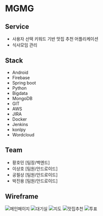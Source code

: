 # MGMG

## Service

- 사용자 선택 키워드 기반 맛집 추천 어플리케이션
- 식사모임 관리

## Stack

- Android
- Firebase
- Spring boot
- Python
- Bigdata
- MongoDB
- GIT
- AWS
- JIRA
- Docker
- Jenkins
- konlpy
- Wordcloud

## Team

- 황호민 [팀장/백엔드]
- 이상호 [팀원/안드로이드]
- 공필상 [팀원/안드로이드]
- 박진용 [팀원/안드로이드]

## Wireframe

![메인페이지](./wireframe/01_메인페이지.jpg)
![대기실](./wireframe/02_대기실.jpg)
![지도](./wireframe/03_지도.jpg)
![맛집추천](./wireframe/04_맛집추천.jpg)
![투표](./wireframe/05_투표.jpg)
